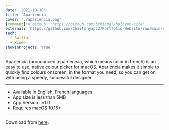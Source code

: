 ```yaml
---
date: '2021-10-18'
title: 'Apariencia'
cover: './apariencia.png'
[comment]:# github: 'https://github.com/bchiang7/halcyon-site'
external: 'https://github.com/Chaitanyap22/Portfolio-Website/raw/main/content/featured/Apariencia/Apariencia.dmg'
tech:
  - Swiftui
  - Xcode
showInProjects: true
---
```


Apariencia (pronounced a·pa·rien·sia, which means color in french) is an easy to use, native colour picker for macOS. Apariencia makes it simple to quickly find colours onscreen, in the format you need, so you can get on with being a speedy, successful designer.

---

- Available in English, French languages.
- App size is less than 5MB
- App Version : v1.0
- Requires macOS 10.15+

---

Download from [here](https://github.com/Chaitanyap22/Portfolio-Website/raw/main/content/featured/Apariencia/Apariencia.dmg).
